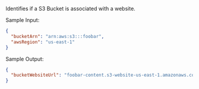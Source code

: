 Identifies if a S3 Bucket is associated with a website.

Sample Input:
```json
{
  "bucketArn": "arn:aws:s3:::foobar",
  "awsRegion": "us-east-1"
}
```

Sample Output:
```json
{
  "bucketWebsiteUrl": "foobar-content.s3-website-us-east-1.amazonaws.com"
}
```
